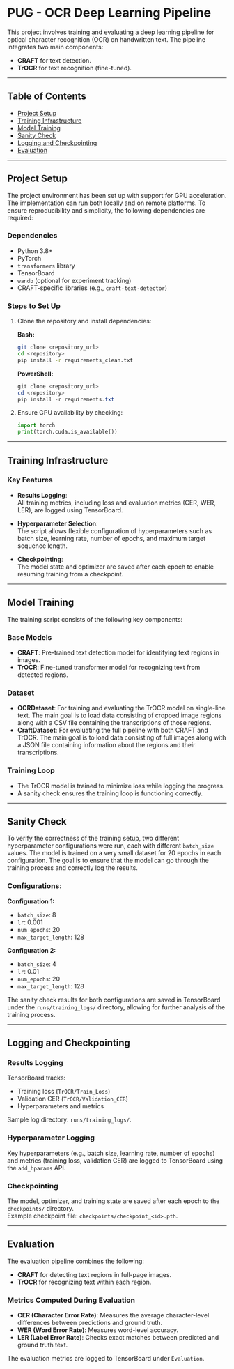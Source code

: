 # PUG - OCR Deep Learning Pipeline

This project involves training and evaluating a deep learning pipeline for optical character recognition (OCR) on handwritten text. The pipeline integrates two main components:

- **CRAFT** for text detection.
- **TrOCR** for text recognition (fine-tuned).

---

## Table of Contents

- [Project Setup](#project-setup)
- [Training Infrastructure](#training-infrastructure)
- [Model Training](#model-training)
- [Sanity Check](#sanity-check)
- [Logging and Checkpointing](#logging-and-checkpointing)
- [Evaluation](#evaluation)

---

## Project Setup

The project environment has been set up with support for GPU acceleration. The implementation can run both locally and on remote platforms. To ensure reproducibility and simplicity, the following dependencies are required:

### Dependencies

- Python 3.8+
- PyTorch
- `transformers` library
- TensorBoard
- `wandb` (optional for experiment tracking)
- CRAFT-specific libraries (e.g., `craft-text-detector`)

### Steps to Set Up

1. Clone the repository and install dependencies:
   
    **Bash:**
    ```bash
    git clone <repository_url>
    cd <repository>
    pip install -r requirements_clean.txt
    ```

    **PowerShell:**
    ```powershell
    git clone <repository_url>
    cd <repository>
    pip install -r requirements.txt
    ```

3. Ensure GPU availability by checking:
    ```python
    import torch
    print(torch.cuda.is_available())
    ```

---

## Training Infrastructure

### Key Features

- **Results Logging**:  
  All training metrics, including loss and evaluation metrics (CER, WER, LER), are logged using TensorBoard.

- **Hyperparameter Selection**:  
  The script allows flexible configuration of hyperparameters such as batch size, learning rate, number of epochs, and maximum target sequence length.

- **Checkpointing**:  
  The model state and optimizer are saved after each epoch to enable resuming training from a checkpoint.

---

## Model Training

The training script consists of the following key components:

### Base Models

- **CRAFT**: Pre-trained text detection model for identifying text regions in images.
- **TrOCR**: Fine-tuned transformer model for recognizing text from detected regions.

### Dataset

- **OCRDataset**: For training and evaluating the TrOCR model on single-line text. The main goal is to load data consisting of cropped image regions along with a CSV file containing the transcriptions of those regions.
- **CraftDataset**: For evaluating the full pipeline with both CRAFT and TrOCR. The main goal is to load data consisting of full images along with a JSON file containing information about the regions and their transcriptions.

### Training Loop

- The TrOCR model is trained to minimize loss while logging the progress.
- A sanity check ensures the training loop is functioning correctly.

---

## Sanity Check

To verify the correctness of the training setup, two different hyperparameter configurations were run, each with different `batch_size` values. The model is trained on a very small dataset for 20 epochs in each configuration. The goal is to ensure that the model can go through the training process and correctly log the results.

### Configurations:

**Configuration 1:**
- `batch_size`: 8
- `lr`: 0.001
- `num_epochs`: 20
- `max_target_length`: 128

**Configuration 2:**
- `batch_size`: 4
- `lr`: 0.01
- `num_epochs`: 20
- `max_target_length`: 128

The sanity check results for both configurations are saved in TensorBoard under the `runs/training_logs/` directory, allowing for further analysis of the training process.

---

## Logging and Checkpointing

### Results Logging

TensorBoard tracks:
- Training loss (`TrOCR/Train_Loss`)
- Validation CER (`TrOCR/Validation_CER`)
- Hyperparameters and metrics

Sample log directory: `runs/training_logs/`.

### Hyperparameter Logging

Key hyperparameters (e.g., batch size, learning rate, number of epochs) and metrics (training loss, validation CER) are logged to TensorBoard using the `add_hparams` API.

### Checkpointing

The model, optimizer, and training state are saved after each epoch to the `checkpoints/` directory.  
Example checkpoint file: `checkpoints/checkpoint_<id>.pth`.

---

## Evaluation

The evaluation pipeline combines the following:

- **CRAFT** for detecting text regions in full-page images.
- **TrOCR** for recognizing text within each region.

### Metrics Computed During Evaluation

- **CER (Character Error Rate)**: Measures the average character-level differences between predictions and ground truth.
- **WER (Word Error Rate)**: Measures word-level accuracy.
- **LER (Label Error Rate)**: Checks exact matches between predicted and ground truth text.

The evaluation metrics are logged to TensorBoard under `Evaluation`.
